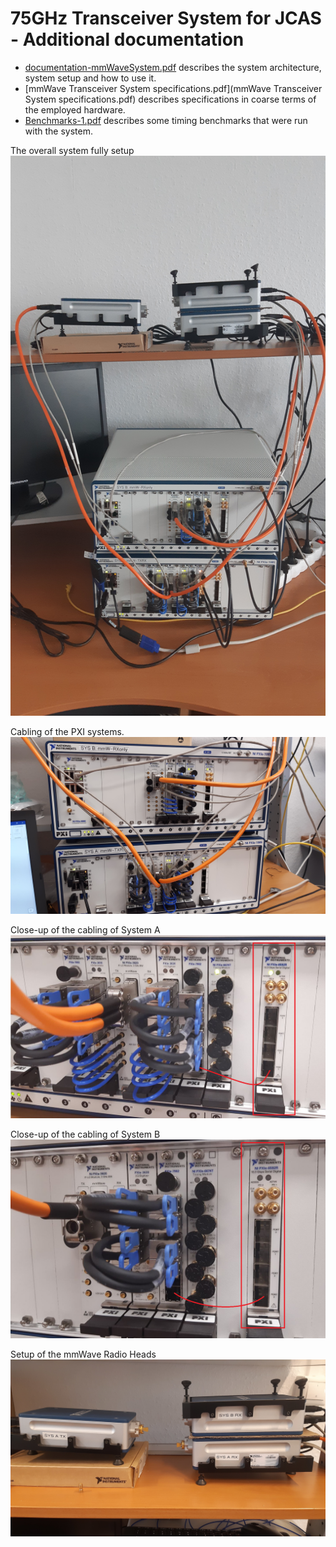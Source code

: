 # 75GHz Transceiver System for JCAS - Additional documentation

- [documentation-mmWaveSystem.pdf](documentation-mmWaveSystem.pdf) describes the system architecture, system setup and how to use it.
- [mmWave Transceiver System specifications.pdf](mmWave Transceiver System specifications.pdf) describes specifications in coarse terms of the employed hardware.
- [Benchmarks-1.pdf](Benchmarks-1.pdf) describes some timing benchmarks that were run with the system.

The overall system fully setup
![](mmW_Test_System_full_setup.jpg)

Cabling of the PXI systems.
![](PXI-1.jpg)

Close-up of the cabling of System A
![](mmW-TXRX-6592R.png)

Close-up of the cabling of System B
![](mmW-RXonly-6592R.png)

Setup of the mmWave Radio Heads
![](radioheads-2.jpg)
